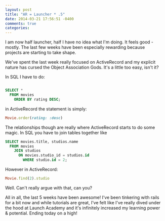 ```yaml
---
layout: post
title: "AR = Launcher * .5"
date: 2014-03-21 17:56:51 -0400
comments: true
categories:
---
```

I am now half launcher, half I have no idea what I'm doing.  It feels good - mostly.  The last few weeks have been especially rewarding because projects are starting to take shape.

We've spent the last week really focused on ActiveRecord and my explicit nature has cursed the Object Association Gods.  It's a little too easy, isn't it?

In SQL I have to do:

``` sql movie_search

SELECT *
  FROM movies
    ORDER BY rating DESC;

```

in ActiveRecord the statement is simply:
``` ruby movie_search
Movie.order(rating: :desc)
```

The relationships though are really where ActiveRecord starts to do some magic.  In SQL you have to join tables together like

``` sql movie_studio
SELECT movies.title, studios.name
  FROM movies
    JOIN studios
      ON movies.studio_id = studios.id
        WHERE studio.id = 2;
```

However in ActiveRecord:
``` ruby movie_studio
Movie.find(2).studio
```
Well.  Can't really argue with that, can you?

All in all, the last 5 weeks have been awesome!  I've been tinkering with rails for a bit now and while tutorials are great, I've felt like I've really dived under the hood at Launch Academy and it's infinitely increased my learning power & potential.  Ending today on a high!

